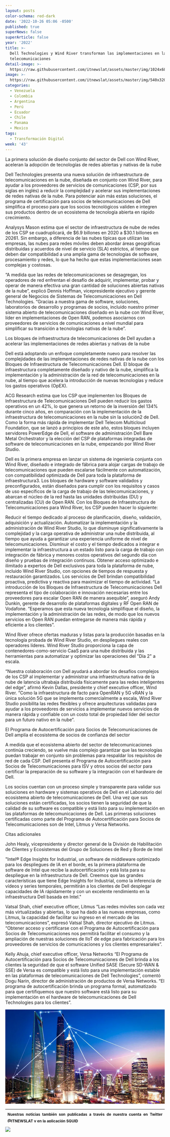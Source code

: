 ```yaml
---
layout: posts
color-schema: red-dark
date: '2022-10-26 05:06 -0500'
published: true
superNews: false
superArticle: false
year: '2022'
title: >-
  Dell Technologies y Wind River transforman las implementaciones en la nube de
  telecomunicaciones
detail-image: >-
  https://raw.githubusercontent.com/itnewslat/assets/master/img/1024x680/ciudad-conectada-g.jpg
image: >-
  https://raw.githubusercontent.com/itnewslat/assets/master/img/540x320/ciudad-conectada-p.jpg
categories:
  - Venezuela
  - Colombia
  - Argentina
  - Perú
  - Ecuador
  - Chile
  - Panama
  - Mexico
tags:
  - Transformación Digital
week: '43'
---
```

La primera solución de diseño conjunto del sector de Dell con Wind River, aceleran la adopción de tecnologías de redes abiertas y nativas de la nube

Dell Technologies presenta una nueva solución de infraestructura de telecomunicaciones en la nube, diseñada en conjunto con Wind River, para ayudar a los proveedores de servicios de comunicaciones (CSP, por sus siglas en inglés) a reducir la complejidad y acelerar sus implementaciones de redes nativas de la nube. Para potenciar aún más estas soluciones, el programa de certificación para socios de telecomunicaciones de Dell simplifica el proceso para que los socios tecnológicos validen e integren sus productos dentro de un ecosistema de tecnología abierta en rápido crecimiento.

Analysys Mason estima que el sector de infraestructura de nube de redes de los CSP se cuadruplicará, de $6.9 billones en 2020 a $30.1 billones en 20261. Sin embargo, a diferencia de las nubes típicas que utilizan las empresas, las nubes para redes móviles deben abordar áreas geográficas distribuidas y acuerdos de nivel de servicio (SLA) estrictos, al tiempo que deben dar compatibilidad a una amplia gama de tecnologías de software, procesamiento y redes, lo que ha hecho que estas implementaciones sean complejas y costosas.

“A medida que las redes de telecomunicaciones se desagregan, los operadores de red enfrentan el desafío de adquirir, implementar, probar y operar de manera efectiva una gran cantidad de soluciones abiertas nativas de la nube”, explicó Dennis Hoffman, vicepresidente ejecutivo y gerente general de Negocios de Sistemas de Telecomunicaciones en Dell Technologies. “Gracias a nuestra gama de software, soluciones, laboratorios de desarrollo y programas de socios, incluido nuestro primer sistema abierto de telecomunicaciones diseñado en la nube con Wind River, líder en implementaciones de Open RAN, podemos asociarnos con proveedores de servicios de comunicaciones a nivel mundial para simplificar su transición a tecnologías nativas de la nube”.

Los bloques de infraestructura de telecomunicaciones de Dell ayudan a acelerar las implementaciones de redes abiertas y nativas de la nube

Dell está adoptando un enfoque completamente nuevo para resolver las complejidades de las implementaciones de redes nativas de la nube con los Bloques de Infraestructura de Telecomunicaciones Dell. El bloque de infraestructura completamente diseñado y nativo de la nube, simplifica la implementación y la administración de la red de telecomunicaciones en la nube, al tiempo que acelera la introducción de nuevas tecnologías y reduce los gastos operativos (OpEX).

ACG Research estima que los CSP que implementen los Bloques de Infraestructura de Telecomunicaciones Dell pueden reducir los gastos operativos en un 42%, lo que genera un retorno de la inversión del 134% durante cinco años, en comparación con la implementación de la infraestructura de telecomunicaciones en la nube sin la solución2 de Dell. Como la forma más rápida de implementar Dell Telecom Multicloud Foundation, que se lanzó a principios de este año, estos bloques incluyen servidores PowerEdge de Dell, el software de administración Dell Bare Metal Orchestrator y la elección del CSP de plataformas integradas de software de telecomunicaciones en la nube, empezando por Wind River Studio.

Dell es la primera empresa en lanzar un sistema de ingeniería conjunta con Wind River, diseñado e integrado de fábrica para alojar cargas de trabajo de telecomunicaciones que pueden escalarse fácilmente con automatización, con compatibilidad optimizada de Dell para toda la plataforma de infraestructura3. Los bloques de hardware y software validados y preconfigurados, están diseñados para cumplir con los requisitos y casos de uso específicos de la carga de trabajo de las telecomunicaciones, y abarcan el núcleo de la red hasta las unidades distribuidas (DU) y centralizadas (CU) de Open RAN. Con los Bloques de Infraestructura de Telecomunicaciones para Wind River, los CSP pueden hacer lo siguiente:

Reducir el tiempo dedicado al proceso de planificación, diseño, validación, adquisición y actualización.
Automatizar la implementación y la administración de Wind River Studio, lo que disminuye significativamente la complejidad y la carga operativa de administrar una nube distribuida, al tiempo que ayuda a garantizar una experiencia uniforme de nivel de telecomunicaciones.
Disminuir el costo y el tiempo dedicados a integrar e implementar la infraestructura a un estado listo para la carga de trabajo con integración de fábrica y menores costos operativos del segundo día con diseño y pruebas de integración continuos.
Obtener acceso optimizado e ilimitado a expertos de Dell exclusivos para toda la plataforma de nube, incluido Wind River Studio, con opciones de tiempos de respuesta y restauración garantizados. Los servicios de Dell brindan compatibilidad proactiva, predictiva y reactiva para maximizar el tiempo de actividad.
“La introducción de los Bloques de Infraestructura de Telecomunicaciones Dell representa el tipo de colaboración e innovación necesarias entre los proveedores para escalar Open RAN de manera asequible”, aseguró Andy Dunkin, gerente de desarrollo de plataformas digitales y RF Open RAN de Vodafone. “Esperamos que esta nueva tecnología simplifique el diseño, la implementación y la administración de las redes, de modo que los nuevos servicios en Open RAN puedan entregarse de manera más rápida y eficiente a los clientes”.

Wind River ofrece ofertas maduras y listas para la producción basadas en la tecnología probada de Wind River Studio, en despliegues reales con operadores líderes. Wind River Studio proporciona la capa de contenedores-como-servicio CaaS para una nube distribuida y las herramientas para automatizar y optimizar las operaciones del "Día 2" a escala.

“Nuestra colaboración con Dell ayudará a abordar los desafíos complejos de los CSP al implementar y administrar una infraestructura nativa de la nube de latencia ultrabaja distribuida físicamente para las redes inteligentes del edge”, afirmó Kevin Dallas, presidente y chief executive officer, Wind River. “Como la infraestructura de facto para OpenRAN y 5G vRAN y la única solución 5G que se implementa comercialmente a escala, Wind River Studio posibilita las redes flexibles y ofrece arquitecturas validadas para ayudar a los proveedores de servicios a implementar nuevos servicios de manera rápida y confiable con un costo total de propiedad líder del sector para un futuro nativo en la nube”.

El Programa de Autocertificación para Socios de Telecomunicaciones de Dell amplía el ecosistema de socios de confianza del sector

A medida que el ecosistema abierto del sector de telecomunicaciones continúa creciendo, se vuelve más complejo garantizar que las tecnologías puedan trabajar en conjunto sin problemas para respaldar los requisitos de red de cada CSP. Dell presenta el Programa de Autocertificación para Socios de Telecomunicaciones para ISV y otros socios del sector para certificar la preparación de su software y la integración con el hardware de Dell.

Los socios cuentan con un proceso simple y transparente para validar sus soluciones en hardware y sistemas operativos de Dell en el Laboratorio del ecosistema abierto de telecomunicaciones de Dell. Una vez que sus soluciones están certificadas, los socios tienen la seguridad de que la calidad de su software es compatible y está listo para su implementación en las plataformas de telecomunicaciones de Dell. Las primeras soluciones certificadas como parte del Programa de Autocertificación para Socios de Telecomunicaciones son de Intel, Litmus y Versa Networks.

Citas adicionales

John Healy, vicepresidente y director general de la División de Habilitación de Clientes y Ecosistemas del Grupo de Soluciones de Red y Borde de Intel

"Intel® Edge Insights for Industrial, un software de middleware optimizado para los despliegues de IA en el borde, es la primera plataforma de software de Intel que recibe la autocertificación y está lista para su despliegue en la infraestructura de Dell. Creemos que las grandes características que tiene Edge Insights for Industrial, como la inferencia de vídeos y series temporales, permitirán a los clientes de Dell desplegar capacidades de IA rápidamente y con un excelente rendimiento en la infraestructura Dell basada en Intel."

Vatsal Shah, chief executive officer, Litmus “Las redes móviles son cada vez más virtualizadas y abiertas, lo que ha dado a las nuevas empresas, como Litmus, la capacidad de facilitar su ingreso en el mercado de las telecomunicaciones”, expresó Vatsal Shah, director ejecutivo de Litmus. “Obtener acceso y certificarse con el Programa de Autocertificación para Socios de Telecomunicaciones nos permitirá facilitar el consumo y la ampliación de nuestras soluciones de IIoT de edge para fabricación para los proveedores de servicios de comunicaciones y los clientes empresariales”.

Kelly Ahuja, chief executive officer, Versa Networks “El Programa de Autocertificación para Socios de Telecomunicaciones de Dell brinda a los clientes la seguridad de que el software Unified SASE (Secure SD-WAN & SSE) de Versa es compatible y está listo para una implementación estable en las plataformas de telecomunicaciones de Dell Technologies”, comentó Dogu Narin, director de administración de productos de Versa Networks. “El programa de autocertificación brinda un programa formal, automatizado para que certifiquemos que nuestro software está listo para su implementación en el hardware de telecomunicaciones de Dell Technologies para los clientes”.

![](https://raw.githubusercontent.com/itnewslat/assets/master/img/540x320/ciudad-conectada-p.jpg)

<table style="height: 42px;" width="569">
<tbody>
<tr>
<td style="text-align: justify;"><sub><strong>Nuestras noticias también son publicadas a través de nuestra cuenta en Twitter <a href="https://twitter.com/itnewslat?lang=es">@ITNEWSLAT</a> y en la aplicación <a href="https://squidapp.co/en/">SQUID</a></strong></sub></td>
</tr>
</tbody>
</table>

<img src="https://tracker.metricool.com/c3po.jpg?hash=56f88a41e39ab42c063cc51676587a04"/>